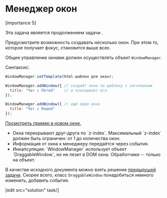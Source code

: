 # Менеджер окон

[importance 5]

Эта задача является продолжением задачи [](/task/draggable-windows).

Предусмотрите возможность создавать несколько окон. При этом то, которое получает фокус, становится выше всех.

Общее управление окнами должен осуществлять объект `WindowManager`.

Синтаксис:

```js
WindowManager.setTemplate(html-шаблон для окон);

WindowManager.addWindow({ // создаёт окно по шаблону с заголовком
  title: "Чат с Петей"    // и показывает его
});

WindowManager.addWindow({ // ещё одно окно
  title: "Чат с Машей"
});
```

<a href="/files/tutorial/widgets/window-manager/index.html" target="_blank">Посмотреть пример в новом окне.</a>


<ul>
<li>Окна перекрывают друг-друга по `z-index`. Максимальный `z-index` должен быть ограничен: от 1 до количества окон.</li>
<li>Информация от окна к менеджеру передаётся через события.</li>
<li>Инкапсуляция: `WindowManager` использует объект `DraggableWindow`, но не лезет в DOM окна. Обработчики -- только на объект.</li>
</ul>

В качестве исходного документа можно взять решение [предыдущей задачи](/task/draggable-windows). Скорее всего, класс `DraggableWindow` понадобиться немного изменить, добавить события.

[edit src="solution" task/]
